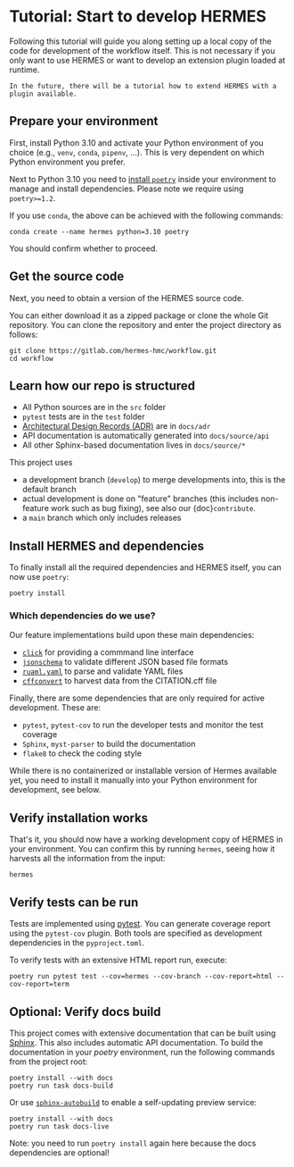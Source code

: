 <!--
SPDX-FileCopyrightText: 2022 German Aerospace Center (DLR), Forschungszentrum Jülich

SPDX-License-Identifier: CC-BY-SA-4.0
-->

<!--
SPDX-FileContributor: Michael Meinel
SPDX-FileContributor: Oliver Bertuch
-->

# Tutorial: Start to develop HERMES

Following this tutorial will guide you along setting up a local copy of the code for development of the workflow itself.
This is not necessary if you only want to use HERMES or want to develop an extension plugin loaded at runtime.

```{note}
In the future, there will be a tutorial how to extend HERMES with a plugin available.
```

## Prepare your environment

First, install Python 3.10 and activate your Python environment of you choice (e.g., `venv`, `conda`, `pipenv`, ...).
This is very dependent on which Python environment you prefer.

Next to Python 3.10 you need to [install `poetry`](https://python-poetry.org/docs/#installation) inside your environment
to manage and install dependencies. Please note we require using `poetry>=1.2`.

If you use `conda`, the above can be achieved with the following commands:

```shell
conda create --name hermes python=3.10 poetry
```

You should confirm whether to proceed.

## Get the source code

Next, you need to obtain a version of the HERMES source code.

You can either download it as a zipped package or clone the whole Git repository.
You can clone the repository and enter the project directory as follows:

```shell
git clone https://gitlab.com/hermes-hmc/workflow.git
cd workflow
```

## Learn how our repo is structured

- All Python sources are in the `src` folder
- `pytest` tests are in the `test` folder
- [Architectural Design Records (ADR)](https://adr.github.io/) are in `docs/adr`
- API documentation is automatically generated into `docs/source/api`
- All other Sphinx-based documentation lives in `docs/source/*`

This project uses 

- a development branch (`develop`) to merge developments into, this is the default branch
- actual development is done on "feature" branches (this includes non-feature work such as bug fixing), see also our
  {doc}`contribute`.
- a `main` branch which only includes releases

## Install HERMES and dependencies

To finally install all the required dependencies and HERMES itself, you can now use `poetry`:

```
poetry install
```

### Which dependencies do we use?

Our feature implementations build upon these main dependencies:

- [`click`](https://click.palletsprojects.com/) for providing a commmand line interface
- [`jsonschema`](https://python-jsonschema.readthedocs.io) to validate different JSON based file formats
- [`ruaml.yaml`](https://yaml.readthedocs.io) to parse and validate YAML files
- [`cffconvert`](https://github.com/citation-file-format/cff-converter-python) to harvest data from the CITATION.cff file

Finally, there are some dependencies that are only required for active development. These are:

- `pytest`, `pytest-cov` to run the developer tests and monitor the test coverage
- `Sphinx`, `myst-parser` to build the documentation
- `flake8` to check the coding style

While there is no containerized or installable version of Hermes available yet, you need to install it manually into
your Python environment for development, see below.


## Verify installation works

That's it, you should now have a working development copy of HERMES in your environment.
You can confirm this by running `hermes`, seeing how it harvests all the information from the input:

```shell
hermes
```

## Verify tests can be run

Tests are implemented using [pytest](https://pytest.org). You can generate coverage report using the `pytest-cov` plugin.
Both tools are specified as development dependencies in the `pyproject.toml`.

To verify tests with an extensive HTML report run, execute:

```shell
poetry run pytest test --cov=hermes --cov-branch --cov-report=html --cov-report=term
```

## Optional: Verify docs build

This project comes with extensive documentation that can be built using [Sphinx](https://www.sphinx-doc.org/en/master/).
This also includes automatic API documentation. To build the documentation in your *poetry* environment, run the
following commands from the project root:

```shell
poetry install --with docs
poetry run task docs-build
```

Or use [`sphinx-autobuild`](https://) to enable a self-updating preview service:

```shell
poetry install --with docs
poetry run task docs-live
```

Note: you need to run `poetry install` again here because the docs dependencies are optional!

